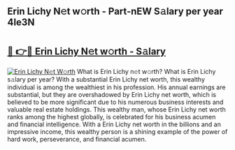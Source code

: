 ## Erin Lichy N𝚎t w𝚘rth - Part-nEW S𝚊lary per year 4Ie3N

# <h2><a href="http://gc457c.nevu.top/?p=Erin+Lichy">🔗 👉🔴 Erin Lichy N𝚎t w𝚘rth - S𝚊lary</a></h2>

[![Erin Lichy N𝚎t W𝚘rth](https://i.imgur.com/Oavwk0R.jpeg)](http://gc457c.nevu.top/?p=Erin+Lichy)
What is Erin Lichy n𝚎t w𝚘rth? What is Erin Lichy s𝚊lary per year?
With a substantial Erin Lichy net worth, this wealthy individual is among the wealthiest in his profession. His annual earnings are substantial, but they are overshadowed by Erin Lichy net worth, which is believed to be more significant due to his numerous business interests and valuable real estate holdings. This wealthy man, whose Erin Lichy net worth ranks among the highest globally, is celebrated for his business acumen and financial intelligence. With a Erin Lichy net worth in the billions and an impressive income, this wealthy person is a shining example of the power of hard work, perseverance, and financial acumen.
